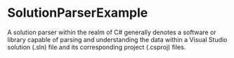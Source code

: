 # SolutionParserExample
A solution parser within the realm of C# generally denotes a software or library capable of parsing and understanding the data within a Visual Studio solution (.sln) file and its corresponding project (.csproj) files.
